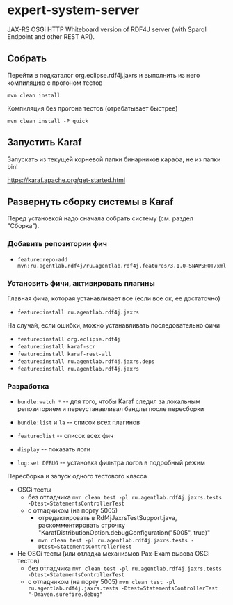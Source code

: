 # expert-system-server

JAX-RS OSGi HTTP Whiteboard version of RDF4J server (with Sparql Endpoint and other REST API).

## Собрать

Перейти в подкаталог org.eclipse.rdf4j.jaxrs и выполнить из него компиляцию с прогоном тестов

```
mvn clean install
```

Компиляция без прогона тестов (отрабатывает быстрее)

```
mvn clean install -P quick
```

## Запустить Karaf

Запускать из текущей корневой папки бинарников карафа, не из папки bin!

https://karaf.apache.org/get-started.html

## Развернуть сборку системы в Karaf

Перед установкой надо сначала собрать систему (см. раздел "Сборка").

### Добавить репозитории фич

* `feature:repo-add mvn:ru.agentlab.rdf4j/ru.agentlab.rdf4j.features/3.1.0-SNAPSHOT/xml`

### Установить фичи, активировать плагины

Главная фича, которая устанавливает все (если все ок, ее достаточно)

* `feature:install ru.agentlab.rdf4j.jaxrs`

На случай, если ошибки, можно устанавливать последовательно фичи

* `feature:install org.eclipse.rdf4j`
* `feature:install karaf-scr`
* `feature:install karaf-rest-all`
* `feature:install ru.agentlab.rdf4j.jaxrs.deps`
* `feature:install ru.agentlab.rdf4j.jaxrs`

### Разработка

* `bundle:watch *` -- для того, чтобы Karaf следил за локальным репозиторием и переустанавливал бандлы после пересборки

* `bundle:list` и `la` -- список всех плагинов
* `feature:list` -- список всех фич

* `display` -- показать логи
* `log:set DEBUG` -- установка фильтра логов в подробный режим

Пересборка и запуск одного тестового класса

* OSGi тесты
  * без отладчика `mvn clean test -pl ru.agentlab.rdf4j.jaxrs.tests -Dtest=StatementsControllerTest`
  * с отладчиком (на порту 5005)
    * отредактировать в Rdf4jJaxrsTestSupport.java, раскомментировать строчку "KarafDistributionOption.debugConfiguration("5005", true)"
    * `mvn clean test -pl ru.agentlab.rdf4j.jaxrs.tests -Dtest=StatementsControllerTest`
* Не OSGi тесты (или отладка механизмов Pax-Exam вызова OSGi тестов)
  * без отладчика `mvn clean test -pl ru.agentlab.rdf4j.jaxrs.tests -Dtest=StatementsControllerTest`
  * с отладчиком (на порту 5005) `mvn clean test -pl ru.agentlab.rdf4j.jaxrs.tests -Dtest=StatementsControllerTest "-Dmaven.surefire.debug"`

